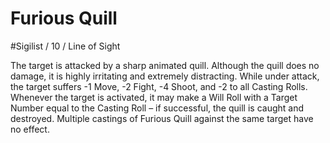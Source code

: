# Furious Quill
#Sigilist / 10 / Line of Sight

The target is attacked by a sharp animated quill. Although the quill does no damage, it is highly irritating and extremely distracting. While under attack, the target suffers -1 Move, -2 Fight, -4 Shoot, and -2 to all Casting Rolls. Whenever the target is activated, it may make a Will Roll with a Target Number equal to the Casting Roll – if successful, the quill is caught and destroyed. Multiple castings of Furious Quill against the same target have no effect.
